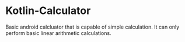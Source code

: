 # Kotlin-Calculator
Basic android calcluator that is capable of simple calculation.
It can only perform basic linear arithmetic calculations.
